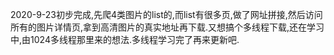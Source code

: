 2020-9-23初步完成,先爬4类图片的list的,而list有很多页,做了网址拼接,然后访问所有的图片详情页,拿到高清图片的真实地址再下载.又想搞个多线程下载,还在学习中,由1024多线程那里来的想法.多线程学习完了再来更新吧.
